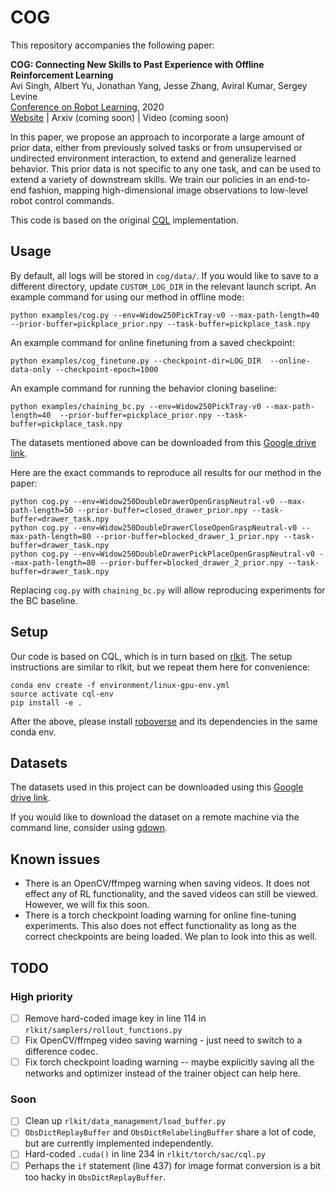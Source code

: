 # COG

This repository accompanies the following paper:

**COG: Connecting New Skills to Past Experience with Offline Reinforcement Learning** <br/>
Avi Singh, Albert Yu, Jonathan Yang, Jesse Zhang, Aviral Kumar, Sergey Levine <br/>
[Conference on Robot Learning](https://www.robot-learning.org/), 2020 <br/>
[Website](https://sites.google.com/view/cog-rl) | Arxiv (coming soon) | Video (coming soon)

In this paper, we propose an approach to incorporate a large amount of prior 
data, either from previously solved tasks or from unsupervised or undirected
environment interaction, to extend and generalize learned behavior. This prior 
data is not specific to any one task, and can be used to extend a variety of
downstream skills. We train our policies in an end-to-end fashion, mapping 
high-dimensional image observations to low-level robot control commands. 

This code is based on the original [CQL](https://github.com/aviralkumar2907/CQL)
implementation. 

## Usage

By default, all logs will be stored in `cog/data/`. If you would like to save to
a different directory, update `CUSTOM_LOG_DIR` in the relevant launch script. 
An example command for using our method in offline mode: 

`python examples/cog.py --env=Widow250PickTray-v0 --max-path-length=40 
--prior-buffer=pickplace_prior.npy --task-buffer=pickplace_task.npy`

An example command for online finetuning from a saved checkpoint:

`python examples/cog_finetune.py --checkpoint-dir=LOG_DIR 
--online-data-only --checkpoint-epoch=1000`

An example command for running the behavior cloning baseline:

`python examples/chaining_bc.py --env=Widow250PickTray-v0 --max-path-length=40 
--prior-buffer=pickplace_prior.npy --task-buffer=pickplace_task.npy`

The datasets mentioned above can be downloaded from this
[Google drive link](https://drive.google.com/drive/folders/1jxBQE1adsFT1sWsfatbhiZG6Zkf3EW0Q?usp=sharing). 

Here are the exact commands to reproduce all results for our method in the paper:

```shell script
python cog.py --env=Widow250DoubleDrawerOpenGraspNeutral-v0 --max-path-length=50 --prior-buffer=closed_drawer_prior.npy --task-buffer=drawer_task.npy
python cog.py --env=Widow250DoubleDrawerCloseOpenGraspNeutral-v0 --max-path-length=80 --prior-buffer=blocked_drawer_1_prior.npy --task-buffer=drawer_task.npy
python cog.py --env=Widow250DoubleDrawerPickPlaceOpenGraspNeutral-v0 --max-path-length=80 --prior-buffer=blocked_drawer_2_prior.npy --task-buffer=drawer_task.npy
```

Replacing `cog.py` with `chaining_bc.py` will allow reproducing experiments
for the BC baseline. 

## Setup
Our code is based on CQL, which is in turn based on [rlkit](https://github.com/vitchyr/rlkit). 
The setup instructions are similar to rlkit, but we repeat them here for convenience:

```shell script
conda env create -f environment/linux-gpu-env.yml
source activate cql-env
pip install -e .
```

After the above, please install [roboverse](https://github.com/avisingh599/roboverse)
and its dependencies in the same conda env. 

## Datasets
The datasets used in this project can be downloaded using this 
[Google drive link](https://drive.google.com/drive/folders/1jxBQE1adsFT1sWsfatbhiZG6Zkf3EW0Q?usp=sharing). 

If you would like to download the dataset on a remote machine via the command
line, consider using [gdown](https://pypi.org/project/gdown/). 

## Known issues
- There is an OpenCV/ffmpeg warning when saving videos. It does not effect any 
of RL functionality, and the saved videos can still be viewed. However, we will fix this soon. 
- There is a torch checkpoint loading warning for online fine-tuning experiments.
This also does not effect functionality as long as the correct checkpoints are 
being loaded. We plan to look into this as well. 


## TODO
### High priority
- [ ] Remove hard-coded image key in line 114 in `rlkit/samplers/rollout_functions.py`
- [ ] Fix OpenCV/ffmpeg video saving warning - just need to switch to a difference codec. 
- [ ] Fix torch checkpoint loading warning -- maybe explicitly saving all the networks and optimizer instead of the trainer object can help here. 

### Soon
- [ ] Clean up `rlkit/data_management/load_buffer.py`
- [ ] `ObsDictReplayBuffer` and `ObsDictRelabelingBuffer` share a lot of code, but are currently implemented independently.
- [ ] Hard-coded `.cuda()` in line 234 in `rlkit/torch/sac/cql.py`
- [ ] Perhaps the `if` statement (line 437) for image format conversion is a bit too hacky in `ObsDictReplayBuffer`. 
